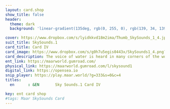 ```yaml
---
layout: card.shop
show_title: false
header:
  theme: dark
  background: 'linear-gradient(135deg, rgb(0, 255, 0), rgb(139, 34, 139, .1))'

cover: https://www.dropbox.com/s/lyidkkvd18m2ima/Thumb_SkySounds_1_4.jpg?raw=1
suit_title: SkySounds.1
card_title: Card IV
card_image: https://www.dropbox.com/s/g0h7u5egis0443x/SkySounds1_4.png?raw=1
card_description: The voice of water is heard in many corners of the world, it sings in the rivers, whispers in the streams, and roars in the sea. The water is a constant companion, shaping the land and the lives of its inhabitants. Different species have always listened to the voice of the water, and they have woven it into their music, stories, and legends. Water is a vital source of life, providing nourishment for the earth and sustaining all living things. It is also a force that shapes the land, carving canyons and creating powerful floods. The voice of water reminds us of its importance for life, and the need to respect and preserve it. It is a reminder that water is not just a resource, but a fundamental part of the natural world to be protected and respected.
ent_link: https://maarworld.gumroad.com/
physical_link: https://maarworld.gumroad.com/l/skysound1
digital_link: https://opensea.io
snip_player: https://play.maar.world/?g=333&s=0&c=4
titles:
  en      : &EN       Sky Sounds.1 Card IV

key: ent card shop
#tags: Maar SkySounds Card
---
```

